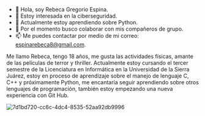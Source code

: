 - 👋 Hola, soy Rebeca Gregorio Espina.
- 👀 Estoy interesada en la ciberseguridad.
- 🌱 Actualmente estoy aprendiendo sobre Python.
- 💞️ Por el momento busco colaborar con mis compañeros de grupo.
- 📫 Me puedes contactar por medio de mi correo: espinarebeca8@gmail.com.

Me llamo Rebeca, tengo 18 años, me gusta las actividades físicas,
amante de las películas de terror y thriller. Actualmente estoy cursando 
el tercer semestre de la Licenciatura en Informática en la Universidad de 
la Sierra Juárez, estoy en proceso de aprendizaje sobre el manejo de lenguaje C, 
C++ y próximamente Python, me encantaría seguir aprendiendo sobre otros lenguajes 
de programación, también estoy empezando una nueva experiencia con Git Hub. 

![7d1bd720-cc6c-4dc4-8535-52aa92db9996](https://github.com/user-attachments/assets/4f92663d-5774-4702-b2ac-87565f6fc618)
